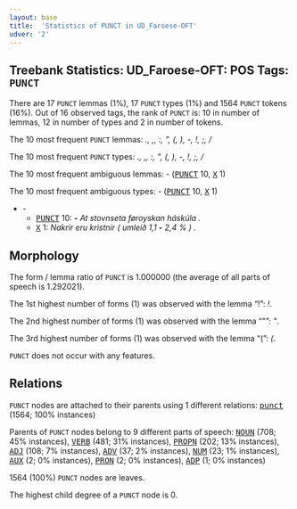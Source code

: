 ```yaml
---
layout: base
title:  'Statistics of PUNCT in UD_Faroese-OFT'
udver: '2'
---
```


## Treebank Statistics: UD_Faroese-OFT: POS Tags: `PUNCT`

There are 17 `PUNCT` lemmas (1%), 17 `PUNCT` types (1%) and 1564 `PUNCT` tokens (16%).
Out of 16 observed tags, the rank of `PUNCT` is: 10 in number of lemmas, 12 in number of types and 2 in number of tokens.

The 10 most frequent `PUNCT` lemmas: <em>., ,, :, ", (, ), -, !, ;, /</em>

The 10 most frequent `PUNCT` types:  <em>., ,, :, ", (, ), -, !, ;, /</em>

The 10 most frequent ambiguous lemmas: <em>-</em> (<tt><a href="fo_oft-pos-PUNCT.html">PUNCT</a></tt> 10, <tt><a href="fo_oft-pos-X.html">X</a></tt> 1)

The 10 most frequent ambiguous types:  <em>-</em> (<tt><a href="fo_oft-pos-PUNCT.html">PUNCT</a></tt> 10, <tt><a href="fo_oft-pos-X.html">X</a></tt> 1)


* <em>-</em>
  * <tt><a href="fo_oft-pos-PUNCT.html">PUNCT</a></tt> 10: <em><b>-</b> At stovnseta føroyskan háskúla .</em>
  * <tt><a href="fo_oft-pos-X.html">X</a></tt> 1: <em>Nakrir eru kristnir ( umleið 1,1 <b>-</b> 2,4 % ) .</em>

## Morphology

The form / lemma ratio of `PUNCT` is 1.000000 (the average of all parts of speech is 1.292021).

The 1st highest number of forms (1) was observed with the lemma “!”: <em>!</em>.

The 2nd highest number of forms (1) was observed with the lemma “"”: <em>"</em>.

The 3rd highest number of forms (1) was observed with the lemma “(”: <em>(</em>.

`PUNCT` does not occur with any features.


## Relations

`PUNCT` nodes are attached to their parents using 1 different relations: <tt><a href="fo_oft-dep-punct.html">punct</a></tt> (1564; 100% instances)

Parents of `PUNCT` nodes belong to 9 different parts of speech: <tt><a href="fo_oft-pos-NOUN.html">NOUN</a></tt> (708; 45% instances), <tt><a href="fo_oft-pos-VERB.html">VERB</a></tt> (481; 31% instances), <tt><a href="fo_oft-pos-PROPN.html">PROPN</a></tt> (202; 13% instances), <tt><a href="fo_oft-pos-ADJ.html">ADJ</a></tt> (108; 7% instances), <tt><a href="fo_oft-pos-ADV.html">ADV</a></tt> (37; 2% instances), <tt><a href="fo_oft-pos-NUM.html">NUM</a></tt> (23; 1% instances), <tt><a href="fo_oft-pos-AUX.html">AUX</a></tt> (2; 0% instances), <tt><a href="fo_oft-pos-PRON.html">PRON</a></tt> (2; 0% instances), <tt><a href="fo_oft-pos-ADP.html">ADP</a></tt> (1; 0% instances)

1564 (100%) `PUNCT` nodes are leaves.

The highest child degree of a `PUNCT` node is 0.

